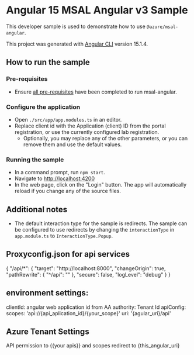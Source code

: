 # Angular 15 MSAL Angular v3 Sample

This developer sample is used to demonstrate how to use `@azure/msal-angular`.

This project was generated with [Angular CLI](https://github.com/angular/angular-cli) version 15.1.4.

## How to run the sample

### Pre-requisites
- Ensure [all pre-requisites](https://github.com/AzureAD/microsoft-authentication-library-for-js/blob/dev/lib/msal-angular/README.md) have been completed to run msal-angular.

### Configure the application
- Open `./src/app/app.modules.ts` in an editor.
- Replace client id with the Application (client) ID from the portal registration, or use the currently configured lab registration. 
  - Optionally, you may replace any of the other parameters, or you can remove them and use the default values.

### Running the sample
- In a command prompt, run `npm start`.
- Navigate to [http://localhost:4200](http://localhost:4200)
- In the web page, click on the "Login" button. The app will automatically reload if you change any of the source files.

## Additional notes
- The default interaction type for the sample is redirects. The sample can be configured to use redirects by changing the `interactionType` in `app.module.ts` to `InteractionType.Popup`. 

## Proxyconfig.json for api services
{
    "/api/*": {
        "target": "http://localhost:8000",
        "changeOrigin": true,
        "pathRewrite": {
            "^/api": ""
        },
        "secure": false,
        "logLevel": "debug"
    }
}

## environment settings:
clientId: angular web application id from AA
authority: Tenant Id
apiConfig: 
   scopes: 'api://{api_aplication_id}/{your_scope}'
   uri: '{agular_uri}/api'


## Azure Tenant Settings
API permission to {{your apis}} and scopes
redirect to {this_angular_uri}

